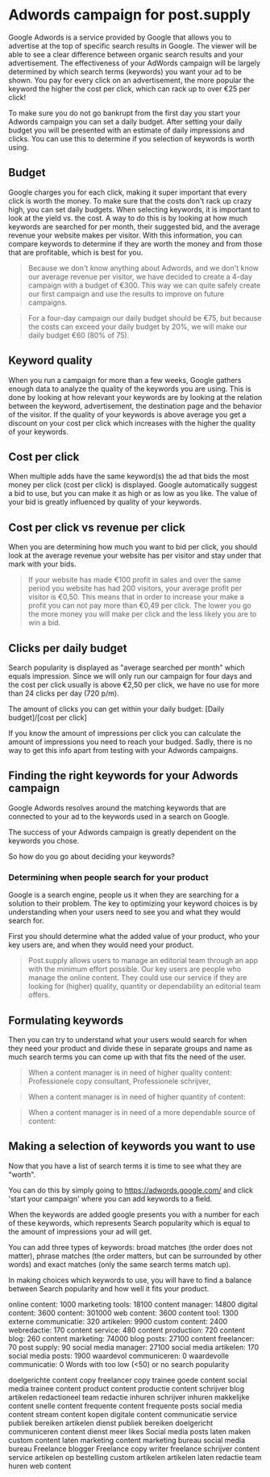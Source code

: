 # Adwords campaign for post.supply

Google Adwords is a service provided by Google that allows you to advertise at the top of specific search results in Google. The viewer will be able to see a clear difference between organic search results and your advertisement. The effectiveness of your AdWords campaign will be largely determined by which search terms (keywords) you want your ad to be shown. You pay for every click on an advertisement, the more popular the keyword the higher the cost per click, which can rack up to over €25 per click!

To make sure you do not go bankrupt from the first day you start your Adwords campaign you can set a daily budget. After setting your daily budget you will be presented with an estimate of daily impressions and clicks. You can use this to determine if you selection of keywords is worth using.

## Budget

Google charges you for each click, making it super important that every click is worth the money. To make sure that the costs don't rack up crazy high, you can set daily budgets. When selecting keywords, it is important to look at the yield vs. the cost. A way to do this is by looking at how much keywords are searched for per month, their suggested bid, and the average revenue your website makes per visitor. With this information, you can compare keywords to determine if they are worth the money and from those that are profitable, which is best for you.

> Because we don't know anything about Adwords, and we don't know our average revenue per visitor, we have decided to create a 4-day campaign with a budget of €300. This way we can quite safely create our first campaign and use the results to improve on future campaigns.

> For a four-day campaign our daily budget should be €75, but because the costs can exceed your daily budget by 20%, we will make our daily budget €60 (80% of 75).

## Keyword quality

When you run a campaign for more than a few weeks, Google gathers enough data to analyze the quality of the keywords you are using. This is done by looking at how relevant your keywords are by looking at the relation between the keyword, advertisement, the destination page and the behavior of the visitor. If the quality of your keywords is above average you get a discount on your cost per click which increases with the higher the quality of your keywords.

## Cost per click

When multiple adds have the same keyword(s) the ad that bids the most money per click (cost per click) is displayed. Google automatically suggest a bid to use, but you can make it as high or as low as you like. The value of your bid is greatly influenced by quality of your keywords.

## Cost per click vs revenue per click

When you are determining how much you want to bid per click, you should look at the average revenue your website has per visitor and stay under that mark with your bids.

>If your website has made €100 profit in sales and over the same period you website has had 200 visitors, your average profit per visitor is €0,50. This means that in order to increase your make a profit you can not pay more than €0,49 per click. The lower you go the more money you will make per click and the less likely you are to win a bid.

## Clicks per daily budget

Search popularity is displayed as "average searched per month" which equals impression. Since we will only run our campaign for four days and the cost per click usually is above €2,50 per click, we have no use for more than 24 clicks per day (720 p/m).

The amount of clicks you can get within your daily budget: [Daily budget]/[cost per click]

If you know the amount of impressions per click you can calculate the amount of impressions you need to reach your budged. Sadly, there is no way to get this info apart from testing with your Adwords campaigns.

## Finding the right keywords for your Adwords campaign

Google Adwords resolves around the matching keywords that are connected to your ad to the keywords used in a search on Google.

The success of your Adwords campaign is greatly dependent on the keywords you chose.

So how do you go about deciding your keywords?

### Determining when people search for your product

Google is a search engine, people us it when they are searching for a solution to their problem. The key to optimizing your keyword choices is by understanding when  your users need to see you and what they would search for.

First you should determine what the added value of your product, who your key users are, and when they would need your product.

> Post.supply allows users to manage an editorial team through an app with the minimum effort possible. Our key users are people who manage the online content. They could use our service if they are looking for (higher) quality, quantity or dependability an editorial team offers.

## Formulating keywords

Then you can try to understand what your users would search for when they need your product and divide these in separate groups and name as much search terms you can come up with that fits the need of the user.

> When a content manager is in need of higher quality content: Professionele copy consultant, Professionele schrijver,

> When a content manager is in need of higher quantity of content:

> When a content manager is in need of a more dependable source of content:

## Making a selection of keywords you want to use

Now that you have a list of search terms it is time to see what they are "worth".

You can do this by simply going to https://adwords.google.com/ and click 'start your campaign' where you can add keywords to a field.

When the keywords are added google presents you with a number for each of these keywords, which represents Search popularity which is equal to the amount of impressions your ad will get.

> 

You can add three types of keywords: broad matches (the order does not matter), phrase matches (the order matters, but can be surrounded by other words) and exact matches (only the same search terms match up).

In making choices which keywords to use, you will have to find a balance between Search popularity and how well it fits your product.


online content: 1000
marketing tools: 18100
content manager: 14800
digital content: 3600
content: 301000
web content: 3600
content tool: 1300
externe communicatie: 320
artikelen: 9900
custom content: 2400
webredactie: 170
content service: 480
content production: 720
content blog: 260
content marketing: 74000
blog posts: 27100
content freelancer: 70
post supply: 90
social media manager: 27100
social media artikelen: 170
social media posts: 1900
waardevol communiceren: 0
waardevolle communicatie: 0
Words with too low (<50) or no search popularity

doelgerichte content
copy freelancer
copy trainee
goede content
social media trainee
content product
content productie
content schrijver
blog artikelen
redactioneel team
redactie inhuren
schrijver inhuren
makkelijke content
snelle content
frequente content
frequente posts
social media content stream
content kopen
digitale content
communicatie service
publiek bereiken
artikelen dienst
publiek bereiken
doelgericht communiceren
content dienst
meer likes
Social media posts laten maken custom content laten marketing content marketing bureau social media bureau Freelance blogger Freelance copy writer freelance schrijver content service artikelen op bestelling custom artikelen artikelen laten redactie team huren web content

